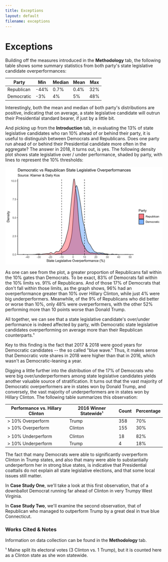 ```yaml
---
title: Exceptions
layout: default
filename: exceptions
--- 
```


# Exceptions

Building off the measures introduced in the **Methodology** tab, the following table shows some summary statistics from both party's state legislative candidate overperformances: 

Party | Min | Median | Mean | Max
--- | ---|---|---|---|
Republican | -44%|0.7%|0.4%|32%
Democratic| -3%|4%|5%|48% 

Interestingly, both the mean and median of both party's distributions are positive, indicating that on average, a state legislative candidate will outrun their Presidential standard bearer, if just by a little bit.

And picking up from the **Introduction** tab, in evaluating the 13% of state legislative candidates who ran 10% ahead of or behind their party, it is useful to distinguish between Democrats and Republicans. Does one party run ahead of or behind their Presidential candidate more often in the aggregate? The answer in 2018, it turns out, is yes. The following density plot shows state legislative over / under performance, shaded by party, with lines to represent the 10% thresholds:

![Density Plot of Ds and Rs](images/densityPlotWithLines2.png)

As one can see from the plot, a greater proportion of Republicans fall within the 10% gates than Democrats. To be exact, 83% of Democrats fall within the 10% limits vs. 91% of Republicans. And of those 17% of Democrats that don't fall within those limits, as the graph shows, 96% had an overperformance greater than 10% over Hillary Clinton, while just 4% were big underperformers. Meanwhile, of the 9% of Republicans who did better or worse than 10%, only 48% were overperformers, with the other 52% performing more than 10 points worse than Donald Trump.

All together, we can see that a state legislative candidate's over/under performance is indeed affected by party, with Democratic state legislative candidates overperforming on average more than their Republican counterparts.¹ 

Key to this finding is the fact that 2017 & 2018 were good years for Democratic candidates -- the so called "blue wave." Thus, it makes sense that Democratic vote shares in 2018 were higher than that in 2016, which wasn't as Democratic-leaning a year.

Digging a little further into the distribution of the 17% of Democrats who were big over/underperformers among state legislative candidates yields another valuable source of stratification. It turns out that the vast majority of Democratic overperformers are in states won by Donald Trump, and conversely, the vast majority of underperformers are in states won by Hillary Clinton. The following table summarizes this observation:

 Performance vs. Hillary Clinton| 2016 Winner Statewide¹ | Count | Percentage
--- | ---|---|---|
> 10% Overperform |Trump | 358|70%
 > 10% Overperform |Clinton |155|30%
 | | | |
 > 10% Underperform |Clinton |18|82%
 > 10% Underperform |Trump |4|18%

The fact that many Democrats were able to significantly overperform Clinton in Trump states, and also that many were able to substantially underperform her in strong blue states, is indicative that Presidential coattails do not explain all state legislative elections, and that some local issues still matter.

In **Case Study One**, we'll take a look at this first observation, that of a downballot Democrat running far ahead of Clinton in very Trumpy West Virginia.

In **Case Study Two**, we'll examine the second observation, that of Republican who managed to outperform Trump by a great deal in true blue Connecticut.


### Works Cited & Notes

Information on data collection can be found in the **Methodology** tab.

¹ Maine split its electoral votes (3 Clinton vs. 1 Trump), but it is counted here as a Clinton state as she won statewide. 
